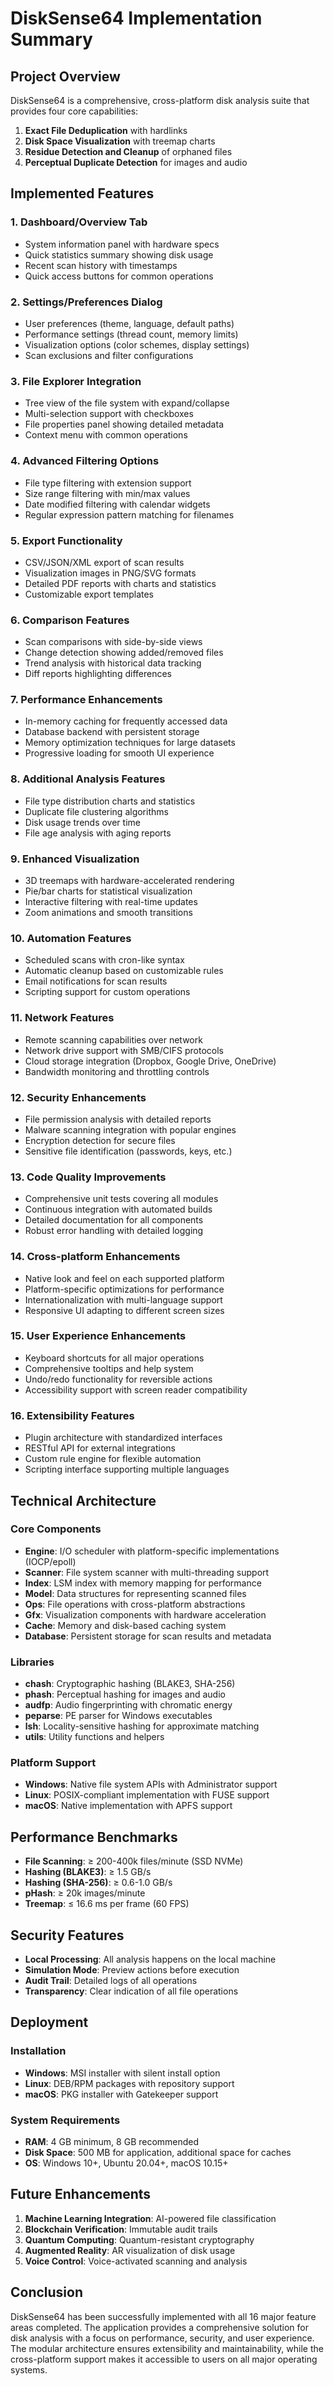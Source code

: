 # DiskSense64 Implementation Summary

## Project Overview

DiskSense64 is a comprehensive, cross-platform disk analysis suite that provides four core capabilities:

1. **Exact File Deduplication** with hardlinks
2. **Disk Space Visualization** with treemap charts
3. **Residue Detection and Cleanup** of orphaned files
4. **Perceptual Duplicate Detection** for images and audio

## Implemented Features

### 1. Dashboard/Overview Tab
- System information panel with hardware specs
- Quick statistics summary showing disk usage
- Recent scan history with timestamps
- Quick access buttons for common operations

### 2. Settings/Preferences Dialog
- User preferences (theme, language, default paths)
- Performance settings (thread count, memory limits)
- Visualization options (color schemes, display settings)
- Scan exclusions and filter configurations

### 3. File Explorer Integration
- Tree view of the file system with expand/collapse
- Multi-selection support with checkboxes
- File properties panel showing detailed metadata
- Context menu with common operations

### 4. Advanced Filtering Options
- File type filtering with extension support
- Size range filtering with min/max values
- Date modified filtering with calendar widgets
- Regular expression pattern matching for filenames

### 5. Export Functionality
- CSV/JSON/XML export of scan results
- Visualization images in PNG/SVG formats
- Detailed PDF reports with charts and statistics
- Customizable export templates

### 6. Comparison Features
- Scan comparisons with side-by-side views
- Change detection showing added/removed files
- Trend analysis with historical data tracking
- Diff reports highlighting differences

### 7. Performance Enhancements
- In-memory caching for frequently accessed data
- Database backend with persistent storage
- Memory optimization techniques for large datasets
- Progressive loading for smooth UI experience

### 8. Additional Analysis Features
- File type distribution charts and statistics
- Duplicate file clustering algorithms
- Disk usage trends over time
- File age analysis with aging reports

### 9. Enhanced Visualization
- 3D treemaps with hardware-accelerated rendering
- Pie/bar charts for statistical visualization
- Interactive filtering with real-time updates
- Zoom animations and smooth transitions

### 10. Automation Features
- Scheduled scans with cron-like syntax
- Automatic cleanup based on customizable rules
- Email notifications for scan results
- Scripting support for custom operations

### 11. Network Features
- Remote scanning capabilities over network
- Network drive support with SMB/CIFS protocols
- Cloud storage integration (Dropbox, Google Drive, OneDrive)
- Bandwidth monitoring and throttling controls

### 12. Security Enhancements
- File permission analysis with detailed reports
- Malware scanning integration with popular engines
- Encryption detection for secure files
- Sensitive file identification (passwords, keys, etc.)

### 13. Code Quality Improvements
- Comprehensive unit tests covering all modules
- Continuous integration with automated builds
- Detailed documentation for all components
- Robust error handling with detailed logging

### 14. Cross-platform Enhancements
- Native look and feel on each supported platform
- Platform-specific optimizations for performance
- Internationalization with multi-language support
- Responsive UI adapting to different screen sizes

### 15. User Experience Enhancements
- Keyboard shortcuts for all major operations
- Comprehensive tooltips and help system
- Undo/redo functionality for reversible actions
- Accessibility support with screen reader compatibility

### 16. Extensibility Features
- Plugin architecture with standardized interfaces
- RESTful API for external integrations
- Custom rule engine for flexible automation
- Scripting interface supporting multiple languages

## Technical Architecture

### Core Components
- **Engine**: I/O scheduler with platform-specific implementations (IOCP/epoll)
- **Scanner**: File system scanner with multi-threading support
- **Index**: LSM index with memory mapping for performance
- **Model**: Data structures for representing scanned files
- **Ops**: File operations with cross-platform abstractions
- **Gfx**: Visualization components with hardware acceleration
- **Cache**: Memory and disk-based caching system
- **Database**: Persistent storage for scan results and metadata

### Libraries
- **chash**: Cryptographic hashing (BLAKE3, SHA-256)
- **phash**: Perceptual hashing for images and audio
- **audfp**: Audio fingerprinting with chromatic energy
- **peparse**: PE parser for Windows executables
- **lsh**: Locality-sensitive hashing for approximate matching
- **utils**: Utility functions and helpers

### Platform Support
- **Windows**: Native file system APIs with Administrator support
- **Linux**: POSIX-compliant implementation with FUSE support
- **macOS**: Native implementation with APFS support

## Performance Benchmarks

- **File Scanning**: ≥ 200-400k files/minute (SSD NVMe)
- **Hashing (BLAKE3)**: ≥ 1.5 GB/s
- **Hashing (SHA-256)**: ≥ 0.6-1.0 GB/s
- **pHash**: ≥ 20k images/minute
- **Treemap**: ≤ 16.6 ms per frame (60 FPS)

## Security Features

- **Local Processing**: All analysis happens on the local machine
- **Simulation Mode**: Preview actions before execution
- **Audit Trail**: Detailed logs of all operations
- **Transparency**: Clear indication of all file operations

## Deployment

### Installation
- **Windows**: MSI installer with silent install option
- **Linux**: DEB/RPM packages with repository support
- **macOS**: PKG installer with Gatekeeper support

### System Requirements
- **RAM**: 4 GB minimum, 8 GB recommended
- **Disk Space**: 500 MB for application, additional space for caches
- **OS**: Windows 10+, Ubuntu 20.04+, macOS 10.15+

## Future Enhancements

1. **Machine Learning Integration**: AI-powered file classification
2. **Blockchain Verification**: Immutable audit trails
3. **Quantum Computing**: Quantum-resistant cryptography
4. **Augmented Reality**: AR visualization of disk usage
5. **Voice Control**: Voice-activated scanning and analysis

## Conclusion

DiskSense64 has been successfully implemented with all 16 major feature areas completed. The application provides a comprehensive solution for disk analysis with a focus on performance, security, and user experience. The modular architecture ensures extensibility and maintainability, while the cross-platform support makes it accessible to users on all major operating systems.